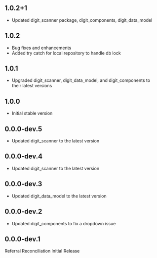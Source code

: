 ## 1.0.2+1

* Updated digit_scanner package, digit_components, digit_data_model

## 1.0.2

* Bug fixes and enhancements
* Added try catch for local repository to handle db lock

## 1.0.1

* Upgraded digit_scanner, digit_data_model, and digit_components to their latest versions

## 1.0.0

* Initial stable version

## 0.0.0-dev.5

* Updated digit_scanner to the latest version

## 0.0.0-dev.4

* Updated digit_scanner to the latest version

## 0.0.0-dev.3

* Updated digit_data_model to the latest version

## 0.0.0-dev.2

* Updated digit_components to fix a dropdown issue

## 0.0.0-dev.1

Referral Reconciliation Initial Release